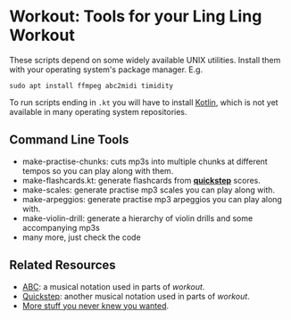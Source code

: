 # Workout: Tools for your Ling Ling Workout

These scripts depend on some widely available UNIX utilities. Install them with your operating system's package manager. E.g.

    sudo apt install ffmpeg abc2midi timidity

To run scripts ending in `.kt` you will have to install [Kotlin](https://kotlinlang.org), which is not yet available in many operating system repositories.

## Command Line Tools

  * make-practise-chunks: cuts mp3s into multiple chunks at different tempos so you can play along with them.
  * make-flashcards.kt: generate flashcards from **[quickstep](https://github.com/rogerkeays/quickstep)** scores.
  * make-scales: generate practise mp3 scales you can play along with.
  * make-arpeggios: generate practise mp3 arpeggios you can play along with.
  * make-violin-drill: generate a hierarchy of violin drills and some accompanying mp3s
  * many more, just check the code

## Related Resources

  * [ABC](https://abcnotation.com): a musical notation used in parts of *workout*.
  * [Quickstep](https://github.com/rogerkeays/quickstep): another musical notation used in parts of *workout*.
  * [More stuff you never knew you wanted](https://rogerkeays.com).

